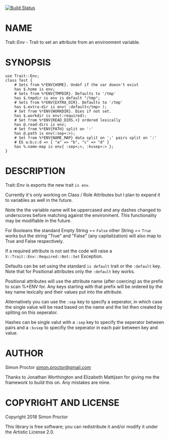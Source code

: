[![Build Status](https://travis-ci.org/Scimon/p6-Trait-Env.svg?branch=master)](https://travis-ci.org/Scimon/p6-Trait-Env)

NAME
====

Trait::Env - Trait to set an attribute from an environment variable.

SYNOPSIS
========

    use Trait::Env;
    class Test {
        # Sets from %*ENV{HOME}. Undef if the var doesn't exist
        has $.home is env;
        # Sets from %*ENV{TMPDIR}. Defaults to '/tmp'
        has $.tmpdir is env is default "/tmp"; 
        # Sets from %*ENV{EXTRA_DIR}. Defaults to '/tmp'
        has $.extra-dir is env( :default</tmp> ); 
        # Set from %*ENV{WORKDIR}. Dies if not set.
        has $.workdir is env(:required);
        # Set from %*ENV{READ_DIRS.+} ordered lexically
        has @.read-dirs is env;
        # Set from %*ENV{PATH} split on ':'
        has @.path is env(:sep<:>);
        # Set from %*ENV{NAME_MAP} data split on ';' pairs split on ':'
        # EG a:b;c:d => { "a" => "b", "c" => "d" }
        has %.name-map is env{ :sep<;>, :kvsep<:> };
    }

DESCRIPTION
===========

Trait::Env is exports the new trait `is env`.

Currently it's only working on Class / Role Attributes but I plan to expand it to variables as well in the future. 

Note the the variable name will be uppercased and any dashes changed to underscores before matching against the environment. This functionality may be modifiable in the future.

For Booleans the standard Empty String == `False` other String == `True` works but the string "True" and "False" (any capitalization) will also map to True and False respectively.

If a required attribute is not set the code will raise a `X::Trait::Env::Required::Not::Set` Exception.

Defaults can be set using the standard `is default` trait or the `:default` key. Note that for Positional attributes only the `:default` key works.

Positional attributes will use the attribute name (after coercing) as the prefix to scan %*ENV for. Any keys starting with that prefix will be ordered by the key name lexically and their values put into the attribute.

Alternatively you can use the `:sep` key to specify a seperator, in which case the single value will be read based on the name and the list then created by spliting on this seperator.

Hashes can be single valut with a `:sep` key to specify the seperator between pairs and a `:kvsep` to specifiy the seperator in each pair between key and value.

AUTHOR
======

Simon Proctor <simon.proctor@gmail.com>

Thanks to Jonathan Worthington and Elizabeth Mattijsen for giving me the framework to build this on. Any mistakes are mine. 

COPYRIGHT AND LICENSE
=====================

Copyright 2018 Simon Proctor

This library is free software; you can redistribute it and/or modify it under the Artistic License 2.0.
